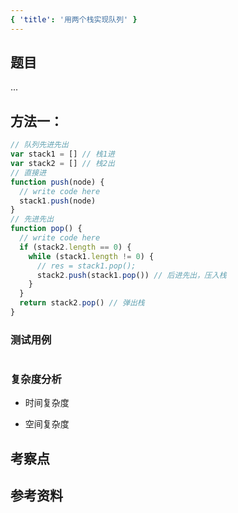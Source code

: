 ```yaml
---
{ 'title': '用两个栈实现队列' }
---
```


## 题目

...

## 方法一：

```js
// 队列先进先出
var stack1 = [] // 栈1进
var stack2 = [] // 栈2出
// 直接进
function push(node) {
  // write code here
  stack1.push(node)
}
// 先进先出
function pop() {
  // write code here
  if (stack2.length == 0) {
    while (stack1.length != 0) {
      // res = stack1.pop();
      stack2.push(stack1.pop()) // 后进先出，压入栈
    }
  }
  return stack2.pop() // 弹出栈
}
```

### 测试用例

```js
```

### 复杂度分析

- 时间复杂度

- 空间复杂度

## 考察点

## 参考资料
